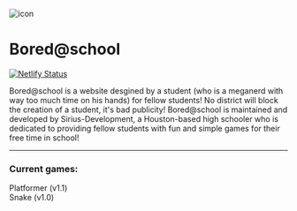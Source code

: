 ![icon](https://boredatschool.netlify.app/resources/icon_256.png)
# Bored@school
[![Netlify Status](https://api.netlify.com/api/v1/badges/de576de5-5f9a-4493-996e-3aa895dc4df8/deploy-status)](https://app.netlify.com/sites/boredatschool/deploys)

Bored@school is a website desgined by a student (who is a meganerd with way too much time on his hands) for fellow students!
No district will block the creation of a student, it's bad publicity! Bored@school is maintained and developed by Sirius-Development, a Houston-based high schooler who is dedicated to providing fellow students with fun and simple games for their free time in school!
<hr>

### Current games:<br>
Platformer (v1.1)<br>
Snake (v1.0)

